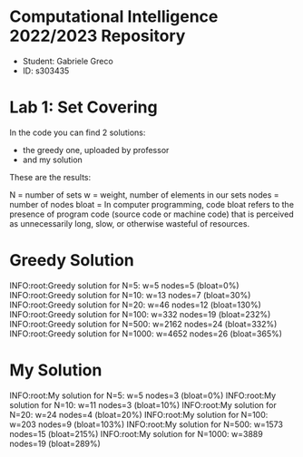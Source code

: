 # Computational Intelligence 2022/2023 Repository
- Student: Gabriele Greco
- ID: s303435

# Lab 1: Set Covering

In the code you can find 2 solutions:
- the greedy one, uploaded by professor
- and my solution

These are the results:

N = number of sets
w = weight, number of elements in our sets
nodes = number of nodes
bloat = In computer programming, code bloat refers to the presence of program code (source code or machine code) that is perceived as unnecessarily long, slow, or otherwise
wasteful of resources.

# Greedy Solution
INFO:root:Greedy solution for N=5: w=5 nodes=5 (bloat=0%)
INFO:root:Greedy solution for N=10: w=13 nodes=7 (bloat=30%)
INFO:root:Greedy solution for N=20: w=46 nodes=12 (bloat=130%)
INFO:root:Greedy solution for N=100: w=332 nodes=19 (bloat=232%)
INFO:root:Greedy solution for N=500: w=2162 nodes=24 (bloat=332%)
INFO:root:Greedy solution for N=1000: w=4652 nodes=26 (bloat=365%)

# My Solution
INFO:root:My solution for N=5: w=5 nodes=3 (bloat=0%)
INFO:root:My solution for N=10: w=11 nodes=3 (bloat=10%)
INFO:root:My solution for N=20: w=24 nodes=4 (bloat=20%)
INFO:root:My solution for N=100: w=203 nodes=9 (bloat=103%)
INFO:root:My solution for N=500: w=1573 nodes=15 (bloat=215%)
INFO:root:My solution for N=1000: w=3889 nodes=19 (bloat=289%)